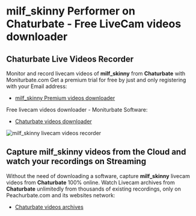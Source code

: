 # milf_skinny Performer on Chaturbate - Free LiveCam videos downloader

## Chaturbate Live Videos Recorder

Monitor and record livecam videos of **milf_skinny** from **Chaturbate** with Moniturbate.com
Get a premium trial for free by just and only registering with your Email address:
* [milf_skinny Premium videos downloader](https://moniturbate.com/request-demo-licence-key.html)

Free livecam videos downloader - Moniturbate Software:
* [Chaturbate videos downloader](https://moniturbate.com/moniturbate-download-software.html)

![milf_skinny livecam videos recorder](https://peachurnet.com/templates/moniturbate-software.png)


## Capture milf_skinny videos from the Cloud and watch your recordings on Streaming

Without the need of downloading a software, capture **milf_skinny** livecam videos from **Chaturbate** 100% online.
Watch Livecam archives from **Chaturbate** unlimitedly from thousands of existing recordings, only on Peachurbate.com and its websites network:
* [Chaturbate videos archives](https://peachurnet.com/)